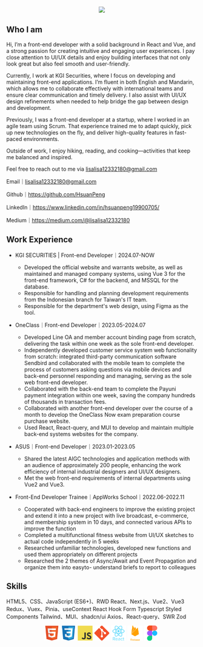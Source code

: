 <br/>

<div align="center">
<img src="https://media.giphy.com/media/PPgZCwZPKrLcw75EG1/giphy.gif"></div>

## Who I am
Hi, I’m a front-end developer with a solid background in React and Vue, and a strong passion for creating intuitive and engaging user experiences. I pay close attention to UI/UX details and enjoy building interfaces that not only look great but also feel smooth and user-friendly.

Currently, I work at KGI Securities, where I focus on developing and maintaining front-end applications. I’m fluent in both English and Mandarin, which allows me to collaborate effectively with international teams and ensure clear communication and timely delivery. I also assist with UI/UX design refinements when needed to help bridge the gap between design and development.

Previously, I was a front-end developer at a startup, where I worked in an agile team using Scrum. That experience trained me to adapt quickly, pick up new technologies on the fly, and deliver high-quality features in fast-paced environments.

Outside of work, I enjoy hiking, reading, and cooking—activities that keep me balanced and inspired.

Feel free to reach out to me via lisalisa12332180@gmail.com

Email｜lisalisa12332180@gmail.com

Github｜https://github.com/HsuanPeng

LinkedIn｜https://www.linkedin.com/in/hsuanpeng19900705/

Medium｜https://medium.com/@lisalisa12332180





## Work Experience
+ KGI SECURITIES | Front-end Developer｜2024.07-NOW
  + Developed the official website and warrants website, as well as maintained and managed company systems, using Vue 3 for the front-end framework, C# for the backend, and MSSQL for the database.
  + Responsible for handling and planning development requirements from the Indonesian branch for Taiwan's IT team.
  + Responsible for the department's web design, using Figma as the tool.

+ OneClass｜Front-end Developer｜2023.05-2024.07
  + Developed Line OA and member account binding page from scratch, delivering the task within one week as the sole front-end developer.
  + Independently developed customer service system web functionality from scratch: integrated third-party communication software Sendbird and collaborated with the mobile team to complete the process of customers asking questions via mobile devices and back-end personnel responding and managing, serving as the sole web front-end developer.
  + Collaborated with the back-end team to complete the Payuni payment integration within one week, saving the company hundreds of thousands in transaction fees.
  + Collaborated with another front-end developer over the course of a month to develop the OneClass Now exam preparation course purchase website.
  + Used React, React-query, and MUI to develop and maintain multiple back-end systems websites for the company.

+ ASUS｜Front-end Developer｜2023.01-2023.05
  + Shared the latest AIGC technologies and application methods with an audience of approximately 200 people, enhancing the work efficiency of internal industrial designers and UI/UX designers.
  + Met the web front-end requirements of internal departments using Vue2 and Vue3.

+ Front-End Developer Trainee｜AppWorks School｜2022.06-2022.11
  + Cooperated with back-end engineers to improve the existing project and extend it into a new
project with live broadcast, e-commerce, and membership system in 10 days, and connected
various APIs to improve the function
  + Completed a multifunctional fitness website from UI/UX sketches to actual code independently
in 5 weeks
  + Researched unfamiliar technologies, developed new functions and used them appropriately on
different projects
  + Researched the 2 themes of Async/Await and Event Propagation and organize them into easyto-
understand briefs to report to colleagues

## Skills
HTML5、CSS、JavaScript (ES6+)、RWD
React、Next.js、Vue2、Vue3
Redux、Vuex、Pinia、useContext
React Hook Form
Typescript
Styled Components
Tailwind、MUI、shadcn/ui
Axios、React-query、SWR
Zod


<div align="center">
  <img src="https://github.com/devicons/devicon/blob/master/icons/html5/html5-original.svg" width="40"/>
    <img src="https://github.com/devicons/devicon/blob/master/icons/css3/css3-original.svg" width="40"/>
        <img src="https://github.com/devicons/devicon/blob/master/icons/javascript/javascript-original.svg" width="40"/>
          <img src="https://github.com/devicons/devicon/blob/master/icons/git/git-original.svg" width="40"/>
  <img src="https://github.com/devicons/devicon/blob/master/icons/react/react-original-wordmark.svg" width="40"/>
     <img src="https://github.com/devicons/devicon/blob/master/icons/firebase/firebase-plain-wordmark.svg" width="40"/>
  <img src="https://github.com/devicons/devicon/blob/master/icons/figma/figma-original.svg" width="40"/>
</div>


<!--
**HsuanPeng/HsuanPeng** is a ✨ _special_ ✨ repository because its `README.md` (this file) appears on your GitHub profile.

Here are some ideas to get you started:

- 🔭 I’m currently working on ...
- 🌱 I’m currently learning ...
- 👯 I’m looking to collaborate on ...
- 🤔 I’m looking for help with ...
- 💬 Ask me about ...
- 📫 How to reach me: ...
- 😄 Pronouns: ...
- ⚡ Fun fact: ...
-->

